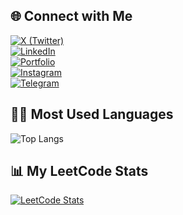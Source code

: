 ## 🌐 Connect with Me

[![X (Twitter)](https://img.shields.io/badge/X-1DA1F2?style=for-the-badge&logo=twitter&logoColor=white)](https://x.com/panditashushukl)  
[![LinkedIn](https://img.shields.io/badge/LinkedIn-0A66C2?style=for-the-badge&logo=linkedin&logoColor=white)](https://linkedin.com/in/panditashushukl)  
[![Portfolio](https://img.shields.io/badge/Portfolio-000000?style=for-the-badge&logo=githubpages&logoColor=white)](https://panditashushukl.github.io/portfolio/)  
[![Instagram](https://img.shields.io/badge/Instagram-E4405F?style=for-the-badge&logo=instagram&logoColor=white)](https://instagram.com/panditashushukl)  
[![Telegram](https://img.shields.io/badge/Telegram-2CA5E0?style=for-the-badge&logo=telegram&logoColor=white)](https://t.me/panditashushukl)


## 🧑‍💻 Most Used Languages
![Top Langs](https://github-readme-stats.vercel.app/api/top-langs/?username=panditashushukl&layout=compact&theme=radical&cache_seconds=3600)



## 📊 My LeetCode Stats

[![LeetCode Stats](https://leetcard.jacoblin.cool/panditashushukl?theme=chartreuse&font=Jolly%20Lodger&ext=heatmap)](https://leetcode.com/panditashushukl/)

<!--
**panditashushukl/panditashushukl** is a ✨ _special_ ✨ repository because its `README.md` (this file) appears on your GitHub profile.

Here are some ideas to get you started:

- 🔭 I’m currently working on ...
- 🌱 I’m currently learning ...
- 👯 I’m looking to collaborate on ...
- 🤔 I’m looking for help with ...
- 💬 Ask me about ...
- 📫 How to reach me: ...
- 😄 Pronouns: ...
- ⚡ Fun fact: ...
-->
